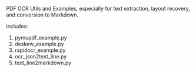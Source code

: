 PDF OCR Utils and Examples, especially for text extraction, layout recovery, and conversion to Markdown. 

includes:

1. pymupdf_example.py
2. deskew_example.py
3. rapidocr_example.py
4. ocr_json2text_line.py
5. text_line2markdown.py
